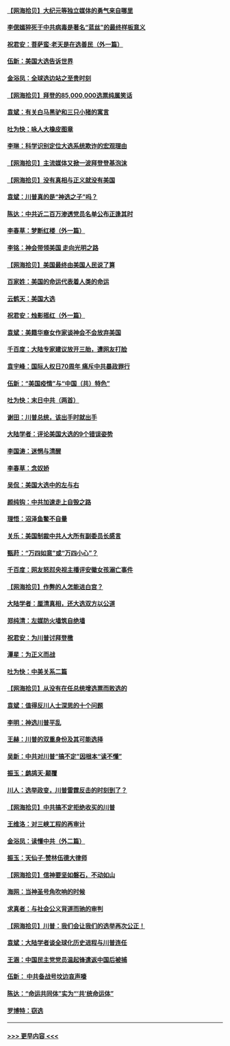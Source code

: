 #### [【网海拾贝】大纪元等独立媒体的勇气来自哪里](../pages/nsc993/n12629961.md?t=12182152) 
#### [李偲嫣猝死于中共病毒是著名“蓝丝”的最终样板意义](../pages/nsc993/n12628812.md?t=12182152) 
#### [祝君安：菩萨蛮·老天是在选善民（外一篇）](../pages/nsc993/n12628793.md?t=12182152) 
#### [伍新：美国大选告诉世界](../pages/nsc993/n12628768.md?t=12182152) 
#### [金浴凤：全球选边站之至贵时刻](../pages/nsc993/n12627318.md?t=12182152) 
#### [【网海拾贝】拜登的85,000,000选票纯属笑话](../pages/nsc993/n12626569.md?t=12182152) 
#### [袁斌：有关白马黑驴和三只小猪的寓言](../pages/nsc993/n12626198.md?t=12182152) 
#### [吐为快：咏人大橡皮图章](../pages/nsc993/n12624470.md?t=12182152) 
#### [李琳：科学识别定位大选系统欺诈的宏观理由](../pages/nsc993/n12624340.md?t=12182152) 
#### [【网海拾贝】主流媒体又掀一波拜登登基泡沫](../pages/nsc993/n12624000.md?t=12182152) 
#### [【网海拾贝】没有真相与正义就没有美国](../pages/nsc993/n12621885.md?t=12182152) 
#### [袁斌：川普真的是“神选之子”吗？](../pages/nsc993/n12621749.md?t=12182152) 
#### [陈达：中共近二百万渗透党员名单公布正逢其时](../pages/nsc993/n12620870.md?t=12182152) 
#### [李春草：梦断红楼（外一篇）](../pages/nsc993/n12619122.md?t=12182152) 
#### [李铭：神会带领美国 走向光明之路](../pages/nsc993/n12618584.md?t=12182152) 
#### [【网海拾贝】美国最终由美国人民说了算](../pages/nsc993/n12617255.md?t=12182152) 
#### [百家姓：美国的命运代表着人类的命运](../pages/nsc993/n12615838.md?t=12182152) 
#### [云鹤天：美国大选](../pages/nsc993/n12615994.md?t=12182152) 
#### [祝君安：烛影摇红（外一篇）](../pages/nsc993/n12615975.md?t=12182152) 
#### [袁斌：美籍华裔女作家谈神会不会放弃美国](../pages/nsc993/n12615263.md?t=12182152) 
#### [千百度：大陆专家建议放开三胎，遭网友打脸](../pages/nsc993/n12614456.md?t=12182152) 
#### [袁宇峰：国际人权日70周年 痛斥中共暴政罪行](../pages/nsc993/n12611965.md?t=12182152) 
#### [伍新：“美国疫情”与“中国（共）特色”](../pages/nsc993/n12611463.md?t=12182152) 
#### [吐为快：末日中共（两首）](../pages/nsc993/n12611461.md?t=12182152) 
#### [谢田：川普总统，该出手时就出手](../pages/nsc993/n12610905.md?t=12182152) 
#### [大陆学者：评论美国大选的9个错误姿势](../pages/nsc993/n12609586.md?t=12182152) 
#### [李国涛：迷惘与清醒](../pages/nsc993/n12607532.md?t=12182152) 
#### [李春草：念奴娇](../pages/nsc993/n12607083.md?t=12182152) 
#### [吴侃：美国大选中的左与右](../pages/nsc993/n12607054.md?t=12182152) 
#### [颜纯钩：中共加速走上自毁之路](../pages/nsc993/n12606473.md?t=12182152) 
#### [理悟：沼泽鱼鳖不自量](../pages/nsc993/n12606454.md?t=12182152) 
#### [关乐：美国制裁中共人大所有副委员长感言](../pages/nsc993/n12606442.md?t=12182152) 
#### [甄莳：“万四如意”或“万四小心”？](../pages/nsc993/n12606091.md?t=12182152) 
#### [千百度：网友怒怼央视主播评安徽女孩溺亡事件](../pages/nsc993/n12605370.md?t=12182152) 
#### [【网海拾贝】作弊的人怎能进白宫？](../pages/nsc993/n12603546.md?t=12182152) 
#### [大陆学者：厘清真相，还大选双方以公道](../pages/nsc993/n12603475.md?t=12182152) 
#### [郑纯清：左媒防火墙筑自绝墙](../pages/nsc993/n12602226.md?t=12182152) 
#### [祝君安：为川普讨拜登檄](../pages/nsc993/n12602199.md?t=12182152) 
#### [潭星：为正义而战](../pages/nsc993/n12600926.md?t=12182152) 
#### [吐为快：中美关系二篇](../pages/nsc993/n12600908.md?t=12182152) 
#### [【网海拾贝】从没有在任总统增选票而败选的](../pages/nsc993/n12600435.md?t=12182152) 
#### [袁斌：值得反川人士深思的十个问题](../pages/nsc993/n12600332.md?t=12182152) 
#### [李明：神选川普平乱](../pages/nsc993/n12599751.md?t=12182152) 
#### [王赫：川普的双重身份及其可能选择](../pages/nsc993/n12599723.md?t=12182152) 
#### [吴新：中共对川普“搞不定”因根本“读不懂”](../pages/nsc993/n12599502.md?t=12182152) 
#### [振玉：鹧鸪天‧颠覆](../pages/nsc993/n12599494.md?t=12182152) 
#### [川人：选举政变，川普雷霆反击的时刻到了？](../pages/nsc993/n12599291.md?t=12182152) 
#### [【网海拾贝】中共搞不定拒绝收买的川普](../pages/nsc993/n12598955.md?t=12182152) 
#### [王维洛：对三峡工程的再审计](../pages/nsc993/n12598436.md?t=12182152) 
#### [金浴凤：读懂中共（外二篇）](../pages/nsc993/n12597943.md?t=12182152) 
#### [振玉：天仙子‧赞林伍德大律师](../pages/nsc993/n12597929.md?t=12182152) 
#### [【网海拾贝】信神要坚如磐石，不动如山](../pages/nsc993/n12597901.md?t=12182152) 
#### [海网：当神圣号角吹响的时候](../pages/nsc993/n12595891.md?t=12182152) 
#### [求真者：与社会公义背道而驰的审判](../pages/nsc993/n12595868.md?t=12182152) 
#### [【网海拾贝】川普：我们会让我们的选举再次公正！](../pages/nsc993/n12594930.md?t=12182152) 
#### [袁斌：大陆学者谈全球化历史进程与川普连任](../pages/nsc993/n12594690.md?t=12182152) 
#### [王涵：中国民主党党员温起锋遣返中国后被捕](../pages/nsc993/n12594540.md?t=12182152) 
#### [伍新： 中共备战号坟边哀声嚎](../pages/nsc993/n12593086.md?t=12182152) 
#### [陈达：“命运共同体”实为“‘共’统命运体”](../pages/nsc993/n12590865.md?t=12182152) 
#### [罗博特：窃选](../pages/nsc993/n12590619.md?t=12182152) 

----
#### [ >>> 更早内容 <<< ](../indexes/nsc993-earlier.md)
